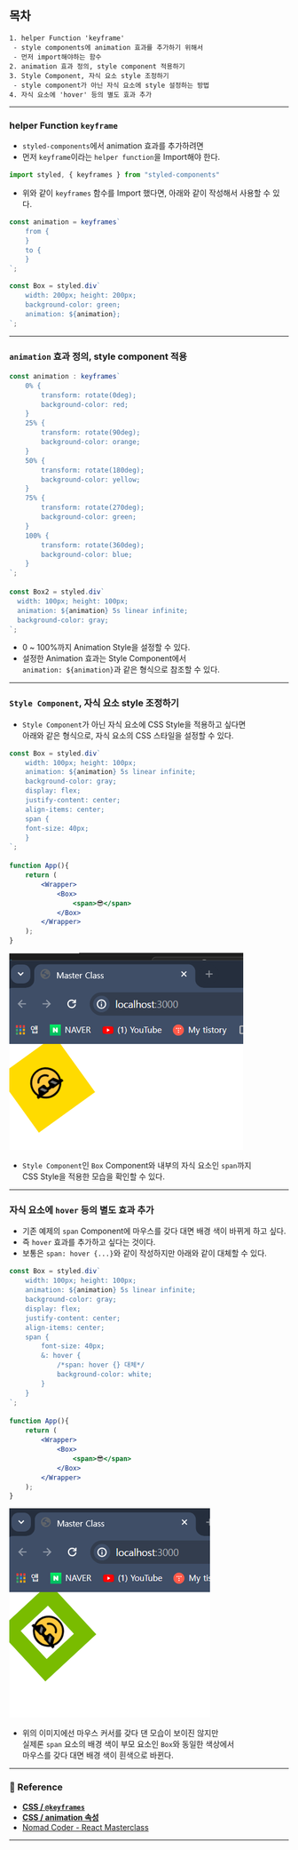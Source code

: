 
## 목차

```
1. helper Function 'keyframe'
 - style components에 animation 효과를 추가하기 위해서
 - 먼저 import해야하는 함수
2. animation 효과 정의, style component 적용하기
3. Style Component, 자식 요소 style 조정하기
 - style component가 아닌 자식 요소에 style 설정하는 방법
4. 자식 요소에 'hover' 등의 별도 효과 추가
```

---

### helper Function `keyframe` 

- `styled-components`에서 animation 효과를 추가하려면
- 먼저 `keyframe`이라는 `helper function`을 Import해야 한다.

``` js
import styled, { keyframes } from "styled-components"
```

- 위와 같이 `keyframes` 함수를 Import 했다면, 아래와 같이 작성해서 사용할 수 있다.

``` jsx
const animation = keyframes`
	from {
	}
	to {
	}
`;
```


``` jsx
const Box = styled.div`
	width: 200px; height: 200px;
	background-color: green;
	animation: ${animation};
`;

```
---

### `animation` 효과 정의, style component 적용

``` jsx
const animation : keyframes`
	0% {
		transform: rotate(0deg);
	    background-color: red;
	}
	25% {
		transform: rotate(90deg);
		background-color: orange;
	}
	50% {
		transform: rotate(180deg);
		background-color: yellow;
	}
	75% {
		transform: rotate(270deg);
		background-color: green;
	}
	100% {
		transform: rotate(360deg);
		background-color: blue;
	}
`;

const Box2 = styled.div`
  width: 100px; height: 100px;
  animation: ${animation} 5s linear infinite;
  background-color: gray;
`;
```

- 0 ~ 100%까지 Animation Style을 설정할 수 있다.
- 설정한 Animation 효과는 Style Component에서 <br/>
	`animation: ${animation}`과 같은 형식으로 참조할 수 있다.

---
### `Style Component`, 자식 요소 style 조정하기

- `Style Component`가 아닌 자식 요소에 CSS Style을 적용하고 싶다면 <br/>
	아래와 같은 형식으로, 자식 요소의 CSS 스타일을 설정할 수 있다.

``` jsx
const Box = styled.div`
	width: 100px; height: 100px;
	animation: ${animation} 5s linear infinite;
	background-color: gray;
	display: flex;
	justify-content: center;
	align-items: center;
	span {
	font-size: 40px;
	}
`;

function App(){
	return (
		<Wrapper>
			<Box>
				<span>😎</span>
			</Box>
		</Wrapper>
	);
}
```

<img src="RefImgs/animation_exam.png"/>

- `Style Component`인 `Box` Component와 내부의 자식 요소인 `span`까지 <br/>
	CSS Style을 적용한 모습을 확인할 수 있다.

---

### 자식 요소에 `hover` 등의 별도 효과 추가

- 기존 예제의 `span` Component에 마우스를 갖다 대면 배경 색이 바뀌게 하고 싶다.
- 즉 `hover` 효과를 추가하고 싶다는 것이다.
- 보통은 `span: hover {...}`와 같이 작성하지만 아래와 같이 대체할 수 있다.

```jsx
const Box = styled.div`
	width: 100px; height: 100px;
	animation: ${animation} 5s linear infinite;
	background-color: gray;
	display: flex;
	justify-content: center;
	align-items: center;
	span {
		font-size: 40px;
		&: hover {
			/*span: hover {} 대체*/
			background-color: white;
		}
	}
`;

function App(){
	return (
		<Wrapper>
			<Box>
				<span>😎</span>
			</Box>
		</Wrapper>
	);
}
```

<img src="RefImgs/animation_hover.png">

- 위의 이미지에선 마우스 커서를 갖다 댄 모습이 보이진 않지만 <br/>
	실제론 `span` 요소의 배경 색이 부모 요소인 `Box`와 동일한 색상에서 <br/>
	마우스를 갖다 대면 배경 색이 흰색으로 바뀐다.
---
### 📔 Reference

- **[CSS / `@keyframes`](https://developer.mozilla.org/ko/docs/Web/CSS/@keyframes)**
- **[CSS / animation 속성](https://developer.mozilla.org/ko/docs/Web/CSS/animation)**
- [Nomad Coder - React Masterclass](https://nomadcoders.co/react-masterclass)

---
